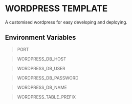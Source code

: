 # WORDPRESS TEMPLATE

A customised wordpress for easy developing and deploying.

## Environment Variables
> PORT

> WORDPRESS_DB_HOST

> WORDPRESS_DB_USER 

> WORDPRESS_DB_PASSWORD

> WORDPRESS_DB_NAME

> WORDPRESS_TABLE_PREFIX
